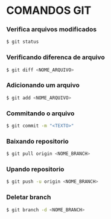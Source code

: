 # COMANDOS GIT

### Verifica arquivos modificados

```sh
$ git status
```

### Verificando diferenca de arquivo

```sh
$ git diff <NOME_ARQUIVO>
```

### Adicionando um arquivo

```sh
$ git add <NOME_ARQUIVO>
```

### Commitando o arquivo

```sh
$ git commit -m "<TEXTO>"
```

### Baixando repositorio

```sh
$ git pull origin <NOME_BRANCH>
```

### Upando repositorio

```sh
$ git push -u origin <NOME_BRANCH>
```

### Deletar branch

```sh
$ git branch -d <NOME_BRANCH>
```

